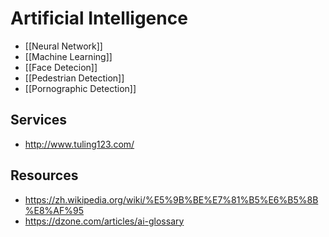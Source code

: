 # Artificial Intelligence


- [[Neural Network]]
- [[Machine Learning]]
- [[Face Detecion]]
- [[Pedestrian Detection]]
- [[Pornographic Detection]]


## Services

- http://www.tuling123.com/


## Resources

- https://zh.wikipedia.org/wiki/%E5%9B%BE%E7%81%B5%E6%B5%8B%E8%AF%95
- https://dzone.com/articles/ai-glossary
